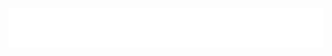 [![Typing SVG](https://raw.githubusercontent.com/apetenchea/apetenchea/main/examples.svg)](https://github.com/apetenchea/apetenchea/tree/main)
